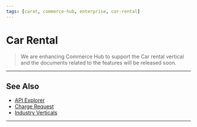 ```yaml
---
tags: [carat, commerce-hub, enterprise, car-rental]
---
```



# Car Rental

<!-- theme: danger -->
> We are enhancing Commerce Hub to support the Car rental vertical and the documents related to the features will be released soon.

---

## See Also

- [API Explorer](../api/?type=post&path=/payments-vas/v1/accounts/verification)
- [Charge Request](?path=docs/Resources/API-Documents/Payments/Charges.md)
- [Industry Verticals](?path=docs/Resources/Guides/Industry-Verticals/Industry-Verticals.md)

---
